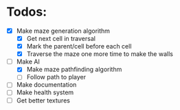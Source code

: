 # Todos:
  - [x] Make maze generation algorithm
    - [x] Get next cell in traversal 
    - [x] Mark the parent/cell before each cell
    - [x] Traverse the maze one more time to make the walls
  - [ ] Make AI
    - [x] Make maze pathfinding algorithm
    - [ ] Follow path to player
  - [ ] Make documentation
  - [ ] Make health system
  - [ ] Get better textures
